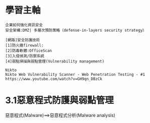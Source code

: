 # 學習主軸
```
企業如何強化資訊安全
安全架構:DMZ| 多層次預防策略（defense-in-layers security strategy）

[網路]安全防護技術
[1]防火牆firewall:
[2]防毒軟體:OfficeScan
[3]入侵偵測/防禦系統
[4]弱點掃描與弱點管理(Vulnerability management)

Nikto
Nikto Web Vulnerability Scanner - Web Penetration Testing - #1
https://www.youtube.com/watch?v=GH9qn_DBzCk

```

# 3.1惡意程式防護與弱點管理
惡意程式(Malware)==>惡意程式分析(Malware analysis)
